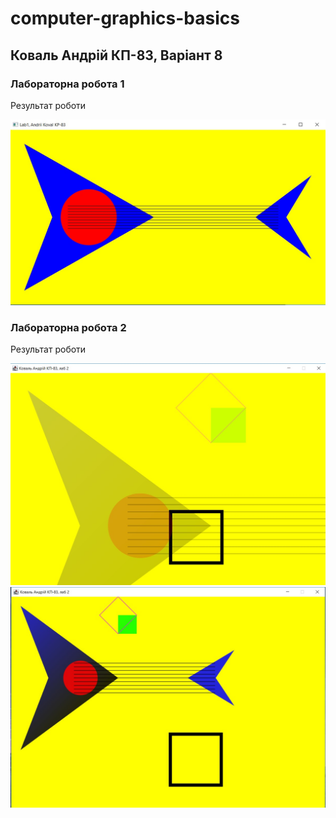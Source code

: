 # computer-graphics-basics

## Коваль Андрій КП-83, Варіант 8

### Лабораторна робота 1
Результат роботи

![lab1](labs/lab1/2021-02-18%2012.31.57.jpg?raw=true)

### Лабораторна робота 2
Результат роботи

![lab2](labs/lab2/img1.jpg)
![lab2](labs/lab2/img2.jpg)
